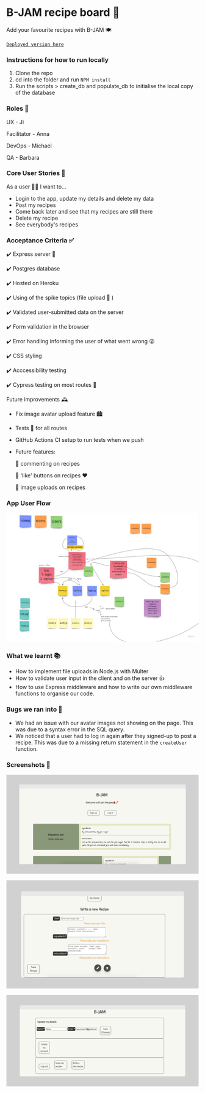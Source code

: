 # B-JAM recipe board 🍜

Add your favourite recipes with B-JAM 🍽

[`Deployed version here`](https://week4-abjm.herokuapp.com/)

### Instructions for how to run locally

1. Clone the repo
2. cd into the folder and run `NPM install`
3. Run the scripts > create_db and populate_db to initialise the local copy of the database

### Roles 👥

UX - Ji

Facilitator - Anna

DevOps - Michael

QA - Barbara

### Core User Stories 📖

As a user 🙎‍♀️ I want to...

- Login to the app, update my details and delete my data
- Post my recipes
- Come back later and see that my recipes are still there
- Delete my recipe
- See everybody's recipes

### Acceptance Criteria ✅

✔️ Express server 🚀

✔️ Postgres database

✔️ Hosted on Heroku

✔️ Using of the spike topics (file upload 📂 )

✔️ Validated user-submitted data on the server

✔️ Form validation in the browser

✔️ Error handling informing the user of what went wrong 😮

✔️ CSS styling

✔️ Acccessibility testing

✔️ Cypress testing on most routes 🌲

Future improvements 🕰

- Fix image avatar upload feature 🏙
- Tests 🧪 for all routes
- GitHub Actions CI setup to run tests when we push
- Future features:

  📍 commenting on recipes

  📍 'like' buttons on recipes ❤️

  📍 image uploads on recipes

### App User Flow

![Diagram showing user flow through app](BJAM.jpg)

### What we learnt 📚

- How to implement file uploads in Node.js with Multer
- How to validate user input in the client and on the server 👍
- How to use Express middleware and how to write our own middleware functions to organise our code.

### Bugs we ran into 🐛

- We had an issue with our avatar images not showing on the page. This was due to a syntax error in the SQL query.
- We noticed that a user had to log in again after they signed-up to post a recipe. This was due to a missing return statement in the `createUser` function.

### Screenshots 👀

![](screely-1634834223911.png)

![](screely-1634834238947.png)

![](screely-1634834211726.png)

